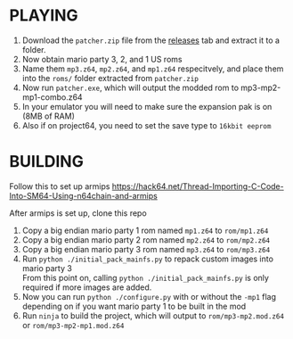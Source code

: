 # PLAYING
1) Download the `patcher.zip` file from the [releases](https://github.com/Rainchus/Mp3-Combination/releases) tab and extract it to a folder.</br>
2) Now obtain mario party 3, 2, and 1 US roms</br>
3) Name them `mp3.z64`, `mp2.z64`, and `mp1.z64` respecitvely, and place them into the `roms/` folder extracted from `patcher.zip`</br>
4) Now run `patcher.exe`, which will output the modded rom to mp3-mp2-mp1-combo.z64</br>
5) In your emulator you will need to make sure the expansion pak is on (8MB of RAM)</br>
6) Also if on project64, you need to set the save type to `16kbit eeprom`</br>

# BUILDING

Follow this to set up armips
https://hack64.net/Thread-Importing-C-Code-Into-SM64-Using-n64chain-and-armips

After armips is set up, clone this repo

1) Copy a big endian mario party 1 rom named `mp1.z64` to `rom/mp1.z64`</br>
2) Copy a big endian mario party 2 rom named `mp2.z64` to `rom/mp2.z64`</br>
3) Copy a big endian mario party 3 rom named `mp3.z64` to `rom/mp3.z64`</br>
4) Run `python ./initial_pack_mainfs.py` to repack custom images into mario party 3</br>
From this point on, calling `python ./initial_pack_mainfs.py` is only required if more images are added.</br>
5) Now you can run `python ./configure.py` with or without the `-mp1` flag depending on if you want mario party 1 to be built in the mod
6) Run `ninja` to build the project, which will output to `rom/mp3-mp2.mod.z64` or `rom/mp3-mp2-mp1.mod.z64`</br>
